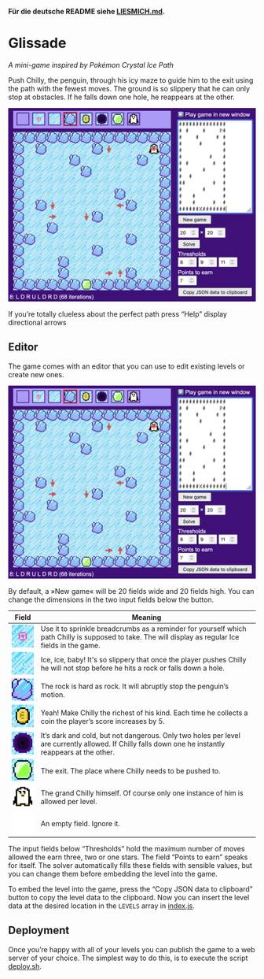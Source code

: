 **Für die deutsche README siehe [LIESMICH.md](LIESMICH.md).**

# Glissade

*A mini-game inspired by Pokémon Crystal Ice Path*

Push Chilly, the penguin, through his icy maze to guide him to the exit using the path with the fewest moves. The ground is so slippery that he can only stop at obstacles. If he falls down one hole, he reappears at the other. 

![Lavel 5](level5.png)

If you’re totally clueless about the perfect path press “Help” display directional arrows

## Editor

The game comes with an editor that you can use to edit existing levels or create new ones.

![Editor](editor.png)

By default, a »New game« will be 20 fields wide and 20 fields high. You can change the dimensions in the two input fields below the button.

| Field  | Meaning |
| - | - |
| ![](_raw/marker.png) | Use it to sprinkle breadcrumbs as a reminder for yourself which path Chilly is supposed to take. The will display as regular Ice fields in the game. |
 | ![](_raw/ice.png) | Ice, ice, baby! It's so slippery that once the player pushes Chilly he will not stop before he hits a rock or falls down a hole. |
 | ![](_raw/rock.png) | The rock is hard as rock. It will abruptly stop the penguin’s motion. |
 | ![](_raw/coin.png) | Yeah! Make Chilly the richest of his kind. Each time he collects a coin the player’s score increases by 5. |
 | ![](_raw/hole.png) | It’s dark and cold, but not dangerous. Only two holes per level are currently allowed. If Chilly falls down one he instantly reappears at the other. |
| ![](_raw/exit.png) | The exit. The place where Chilly needs to be pushed to. |
| ![](_raw/penguin.png) | The grand Chilly himself. Of course only one instance of him is allowed per level. |
| ![](_raw/empty.png) | An empty field. Ignore it. |

The input fields below “Thresholds” hold the maximum number of moves allowed the earn three, two or one stars. The field “Points to earn” speaks for itself. The solver automatically fills these fields with sensible values, but you can change them before embedding the level into the game.

To embed the level into the game, press the “Copy JSON data to clipboard” button to copy the level data to the clipboard. Now you can insert the level data at the desired location in the `LEVELS` array in [index.js](src/index.js).


## Deployment

Once you’re happy with all of your levels you can publish the game to a web server of your choice. The simplest way to do this, is to execute the script [deploy.sh](_bin/deploy.sh).

